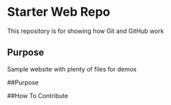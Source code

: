 # Starter Web Repo

This repository is for showing how Git and GitHub work

## Purpose

Sample website with plenty of files for demos

##Purpose

##How To Contribute